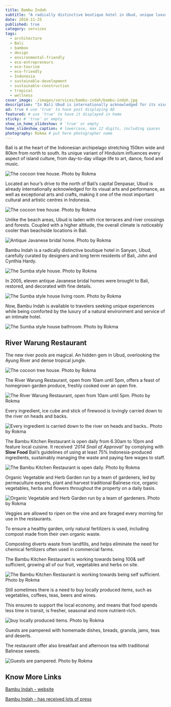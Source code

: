 ```yaml
---
title: Bambu Indah
subtitle: "A radically distinctive boutique hotel in Ubud, unique luxury experience in a lush natural environment. Dense tropical jungle and river pools."
date: 2018-11-25
published: true
category: services
tags:
  - architecture
  - Bali
  - bamboo
  - design
  - environmental-friendly
  - eco-entrepreneurs
  - eco-tourism
  - eco-friendly
  - Indonesia
  - sustainable-development
  - sustainable-construction
  - tropical
  - wellness
cover_image: ./images/services/bambu-indah/bambu-indah.jpg
description: "In Bali Ubud is internationally acknowledged for its visual arts, performances and crafts, making it an atractive cultural and artistic centres in Indonesia." # max 160 digits cos dunno how to trim it, yet......
ad: true # use 'true' to have post displaying AD
featured: # use 'true' to have it displayed in home
sticky: # 'true' or empty
show_in_home_slideshow: # 'true' or empty
home_slideshow_caption: # lowercase, max 12 digits, including spaces
photography: Rokma # put here photographer name
---
```



Bali is  at the heart of the Indonesian archipelago stretching 150km wide and 80km from north to south. Its unique variant of Hinduism influences every aspect of island culture, from day-to-day village life to art, dance, food and music.

![The cocoon tree house. Photo by Rokma](./images/services/bambu-indah/bambu-indah-05.jpg)

Located an hour’s drive to the north of Bali’s capital Denpasar, Ubud is already internationally acknowledged for its visual arts and performance, as well as exceptional arts and crafts, making it one of the most important cultural and artistic centres in Indonesia.

![The cocoon tree house. Photo by Rokma](./images/services/bambu-indah/bambu-indah-06.jpg)

Unlike the beach areas, Ubud is laden with rice terraces and river crossings and forests. Coupled with a higher altitude, the overall climate is noticeably cooler than beachside locations in Bali.

![Antique Javanese bridal home. Photo by Rokma](./images/services/bambu-indah/bambu-indah-07.jpg)

Bambu Indah is a radically distinctive boutique hotel in Sanyan, Ubud, carefully curated by designers and long term residents of Bali, John and Cynthia Hardy.

![The Sumba style house. Photo by Rokma](./images/services/bambu-indah/bambu-indah-11.jpg)

In 2005, eleven antique Javanese bridal homes were brought to Bali, restored, and decorated with fine details.

![The Sumba style house living room. Photo by Rokma](./images/services/bambu-indah/bambu-indah-12.jpg)

Now, Bambu Indah is available to travelers seeking unique experiences while being comforted by the luxury of a natural environment and service of an intimate hotel.

![The Sumba style house bathroom. Photo by Rokma](./images/services/bambu-indah/bambu-indah-13.jpg)



## River Warung Restaurant

The new river pools are magical. An hidden gem in Ubud, overlooking the Ayung River and dense tropical jungle.

![The cocoon tree house. Photo by Rokma](./images/services/bambu-indah/bambu-indah-10.jpg)

The River Warung Restaurant, open from 10am until 5pm, offers a feast of homegrown garden produce, freshly cooked over an open fire.

![The River Warung Restaurant, open from 10am until 5pm. Photo by Rokma](./images/services/bambu-indah/bambu-indah-03.jpg)

Every ingredient, ice cube and stick of firewood is lovingly carried down to the river on heads and backs.

![Every ingredient is carried down to the river on heads and backs.. Photo by Rokma](./images/services/bambu-indah/bambu-indah-02.jpg)

The Bambu Kitchen Restaurant is open daily from 6.30am to 10pm and feature local cuisine. It received _'2014 Snail of Approval'_ by complying with **Slow Food** Bali’s guidelines of using at least 75% Indonesia-produced ingredients, sustainably managing the waste and paying fare wages to staff.

![The Bambu Kitchen Restaurant is open daily. Photo by Rokma](./images/services/bambu-indah/bambu-indah-08.jpg)

Organic Vegetable and Herb Garden run by a team of gardeners, led by permaculture experts, plant and harvest traditional Balinese rice, organic vegetables, herbs and flowers throughout the property on a daily basis.

![Organic Vegetable and Herb Garden run by a team of gardeners. Photo by Rokma](./images/services/bambu-indah/bambu-indah-09.jpg)


Veggies are allowed to ripen on the vine and are foraged every morning for use in the restaurants.

To ensure a healthy garden, only natural fertilizers is used, including compost made from their own organic waste.

Composting diverts waste from landfills, and helps eliminate the need for chemical fertilizers often used in commercial farms.

The Bambu Kitchen Restaurant is working towards being 100& self sufficient, growing all of our fruit, vegetables and herbs on site.


![The Bambu Kitchen Restaurant is working towards being self sufficient. Photo by Rokma](./images/services/bambu-indah/bambu-indah-14.jpg)

Still sometimes there is a need to buy locally produced items, such as vegetables, coffees, teas, beers and wines.

This ensures to support the local economy, and means that food spends less time in transit, is fresher, seasonal and more nutrient-rich.


![buy locally produced items. Photo by Rokma](./images/services/bambu-indah/bambu-indah-15.jpg)


Guests are pampered with homemade dishes, breads, granola, jams, teas and deserts.

The restaurant offer also breakfast and afternoon tea with traditional Balinese sweets.

![Guests are pampered. Photo by Rokma](./images/services/bambu-indah/bambu-indah-16.jpg)

## Know More Links

[Bambu Indah -  website](http://bambuindah.com/)

[Bambu Indah - has received lots of press](http://bambuindah.com/press/)
